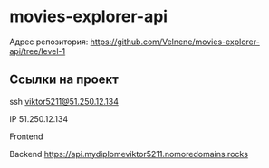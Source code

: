 # movies-explorer-api

Адрес репозитория: https://github.com/Velnene/movies-explorer-api/tree/level-1

## Ссылки на проект
  
 ssh viktor5211@51.250.12.134

IP 51.250.12.134

Frontend 

Backend https://api.mydiplomeviktor5211.nomoredomains.rocks
